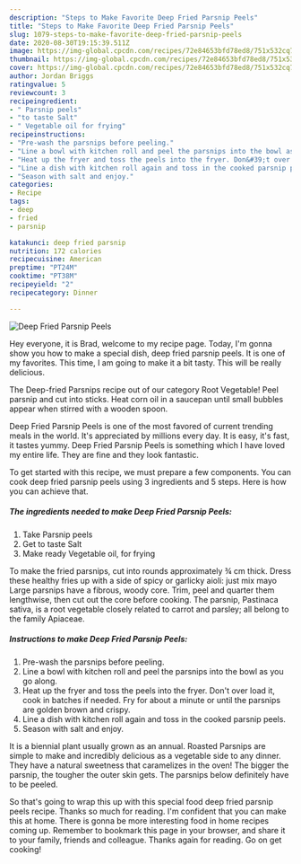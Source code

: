```yaml
---
description: "Steps to Make Favorite Deep Fried Parsnip Peels"
title: "Steps to Make Favorite Deep Fried Parsnip Peels"
slug: 1079-steps-to-make-favorite-deep-fried-parsnip-peels
date: 2020-08-30T19:15:39.511Z
image: https://img-global.cpcdn.com/recipes/72e84653bfd78ed8/751x532cq70/deep-fried-parsnip-peels-recipe-main-photo.jpg
thumbnail: https://img-global.cpcdn.com/recipes/72e84653bfd78ed8/751x532cq70/deep-fried-parsnip-peels-recipe-main-photo.jpg
cover: https://img-global.cpcdn.com/recipes/72e84653bfd78ed8/751x532cq70/deep-fried-parsnip-peels-recipe-main-photo.jpg
author: Jordan Briggs
ratingvalue: 5
reviewcount: 3
recipeingredient:
- " Parsnip peels"
- "to taste Salt"
- " Vegetable oil for frying"
recipeinstructions:
- "Pre-wash the parsnips before peeling."
- "Line a bowl with kitchen roll and peel the parsnips into the bowl as you go along."
- "Heat up the fryer and toss the peels into the fryer. Don&#39;t over load it, cook in batches if needed. Fry for about a minute or until the parsnips are golden brown and crispy."
- "Line a dish with kitchen roll again and toss in the cooked parsnip peels."
- "Season with salt and enjoy."
categories:
- Recipe
tags:
- deep
- fried
- parsnip

katakunci: deep fried parsnip 
nutrition: 172 calories
recipecuisine: American
preptime: "PT24M"
cooktime: "PT38M"
recipeyield: "2"
recipecategory: Dinner

---
```



![Deep Fried Parsnip Peels](https://img-global.cpcdn.com/recipes/72e84653bfd78ed8/751x532cq70/deep-fried-parsnip-peels-recipe-main-photo.jpg)

Hey everyone, it is Brad, welcome to my recipe page. Today, I'm gonna show you how to make a special dish, deep fried parsnip peels. It is one of my favorites. This time, I am going to make it a bit tasty. This will be really delicious.

The Deep-fried Parsnips recipe out of our category Root Vegetable! Peel parsnip and cut into sticks. Heat corn oil in a saucepan until small bubbles appear when stirred with a wooden spoon.

Deep Fried Parsnip Peels is one of the most favored of current trending meals in the world. It's appreciated by millions every day. It is easy, it's fast, it tastes yummy. Deep Fried Parsnip Peels is something which I have loved my entire life. They are fine and they look fantastic.


To get started with this recipe, we must prepare a few components. You can cook deep fried parsnip peels using 3 ingredients and 5 steps. Here is how you can achieve that.

<!--inarticleads1-->

##### The ingredients needed to make Deep Fried Parsnip Peels:

1. Take  Parsnip peels
1. Get to taste Salt
1. Make ready  Vegetable oil, for frying


To make the fried parsnips, cut into rounds approximately ¾ cm thick. Dress these healthy fries up with a side of spicy or garlicky aioli: just mix mayo Large parsnips have a fibrous, woody core. Trim, peel and quarter them lengthwise, then cut out the core before cooking. The parsnip, Pastinaca sativa, is a root vegetable closely related to carrot and parsley; all belong to the family Apiaceae. 

<!--inarticleads2-->

##### Instructions to make Deep Fried Parsnip Peels:

1. Pre-wash the parsnips before peeling.
1. Line a bowl with kitchen roll and peel the parsnips into the bowl as you go along.
1. Heat up the fryer and toss the peels into the fryer. Don&#39;t over load it, cook in batches if needed. Fry for about a minute or until the parsnips are golden brown and crispy.
1. Line a dish with kitchen roll again and toss in the cooked parsnip peels.
1. Season with salt and enjoy.


It is a biennial plant usually grown as an annual. Roasted Parsnips are simple to make and incredibly delicious as a vegetable side to any dinner. They have a natural sweetness that caramelizes in the oven! The bigger the parsnip, the tougher the outer skin gets. The parsnips below definitely have to be peeled. 

So that's going to wrap this up with this special food deep fried parsnip peels recipe. Thanks so much for reading. I'm confident that you can make this at home. There is gonna be more interesting food in home recipes coming up. Remember to bookmark this page in your browser, and share it to your family, friends and colleague. Thanks again for reading. Go on get cooking!
